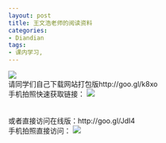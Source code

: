 ```yaml
---
layout: post
title: 王文浩老师的阅读资料
categories:
- Diandian
tags:
- 课内学习, 
---
```

<img src="http://m3.img.srcdd.com/farm5/d/2012/0627/10/7798E263B6EFBA58BC3E2FF98B564259_B500_900_400_57.JPEG" />
<br />请同学们自己下载网站打包版http://goo.gl/k8xo
<br />手机拍照快速获取链接：
<img src="http://m1.img.srcdd.com/farm4/d/2012/0627/10/C2E8062D30D19A29257D644389523695_B500_900_150_150.PNG" />
<br />
<br />
<br />或者直接访问在线版：http://goo.gl/JdI4
<br />手机拍照直接访问：
<img src="http://m2.img.srcdd.com/farm4/d/2012/0627/10/861FEF480377B42127CF6CC8B051D3A7_B500_900_150_150.PNG" />